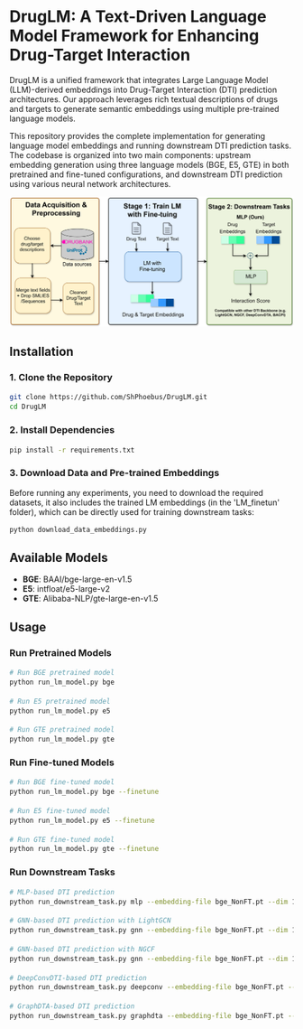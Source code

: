 # DrugLM: A Text-Driven Language Model Framework for Enhancing Drug-Target Interaction

DrugLM is a unified framework that integrates Large Language Model (LLM)-derived embeddings into Drug-Target Interaction (DTI) prediction architectures. Our approach leverages rich textual descriptions of drugs and targets to generate semantic embeddings using multiple pre-trained language models.

This repository provides the complete implementation for generating language model embeddings and running downstream DTI prediction tasks. The codebase is organized into two main components: upstream embedding generation using three language models (BGE, E5, GTE) in both pretrained and fine-tuned configurations, and downstream DTI prediction using various neural network architectures.

![DrugLM Framework](OVERVIEW.png)

## Installation

### 1. Clone the Repository

```bash
git clone https://github.com/ShPhoebus/DrugLM.git
cd DrugLM
```

### 2. Install Dependencies

```bash
pip install -r requirements.txt
```

### 3. Download Data and Pre-trained Embeddings

Before running any experiments, you need to download the required datasets, it also includes the trained LM embeddings (in the 'LM_finetun' folder), which can be directly used for training downstream tasks:

```bash
python download_data_embeddings.py
```


## Available Models

- **BGE**: BAAI/bge-large-en-v1.5
- **E5**: intfloat/e5-large-v2  
- **GTE**: Alibaba-NLP/gte-large-en-v1.5

## Usage

### Run Pretrained Models

```bash
# Run BGE pretrained model
python run_lm_model.py bge

# Run E5 pretrained model
python run_lm_model.py e5

# Run GTE pretrained model
python run_lm_model.py gte
```

### Run Fine-tuned Models

```bash
# Run BGE fine-tuned model
python run_lm_model.py bge --finetune

# Run E5 fine-tuned model
python run_lm_model.py e5 --finetune

# Run GTE fine-tuned model
python run_lm_model.py gte --finetune
```

### Run Downstream Tasks

```bash
# MLP-based DTI prediction
python run_downstream_task.py mlp --embedding-file bge_NonFT.pt --dim 1024

# GNN-based DTI prediction with LightGCN
python run_downstream_task.py gnn --embedding-file bge_NonFT.pt --dim 1024 --gnn-model lightgcn --epochs 1000

# GNN-based DTI prediction with NGCF
python run_downstream_task.py gnn --embedding-file bge_NonFT.pt --dim 1024 --gnn-model ngcf --epochs 1000

# DeepConvDTI-based DTI prediction
python run_downstream_task.py deepconv --embedding-file bge_NonFT.pt --dim 1024 --epochs 30

# GraphDTA-based DTI prediction
python run_downstream_task.py graphdta --embedding-file bge_NonFT.pt --dim 1024 --epochs 100
```
